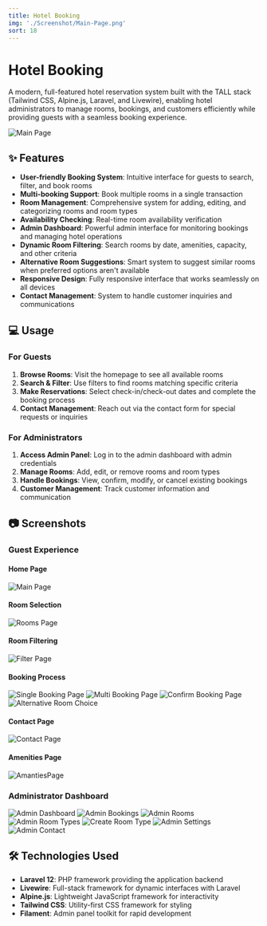```yaml
---
title: Hotel Booking
img: './Screenshot/Main-Page.png'
sort: 18
---
```


# Hotel Booking

A modern, full-featured hotel reservation system built with the TALL stack (Tailwind CSS, Alpine.js, Laravel, and Livewire), enabling hotel administrators to manage rooms, bookings, and customers efficiently while providing guests with a seamless booking experience.

![Main Page](./Screenshot/Main-Page.png)

## ✨ Features

- **User-friendly Booking System**: Intuitive interface for guests to search, filter, and book rooms
- **Multi-booking Support**: Book multiple rooms in a single transaction
- **Room Management**: Comprehensive system for adding, editing, and categorizing rooms and room types
- **Availability Checking**: Real-time room availability verification
- **Admin Dashboard**: Powerful admin interface for monitoring bookings and managing hotel operations
- **Dynamic Room Filtering**: Search rooms by date, amenities, capacity, and other criteria
- **Alternative Room Suggestions**: Smart system to suggest similar rooms when preferred options aren't available
- **Responsive Design**: Fully responsive interface that works seamlessly on all devices
- **Contact Management**: System to handle customer inquiries and communications

## 💻 Usage

### For Guests

1. **Browse Rooms**: Visit the homepage to see all available rooms
2. **Search & Filter**: Use filters to find rooms matching specific criteria
3. **Make Reservations**: Select check-in/check-out dates and complete the booking process
4. **Contact Management**: Reach out via the contact form for special requests or inquiries

### For Administrators

1. **Access Admin Panel**: Log in to the admin dashboard with admin credentials
2. **Manage Rooms**: Add, edit, or remove rooms and room types
3. **Handle Bookings**: View, confirm, modify, or cancel existing bookings
4. **Customer Management**: Track customer information and communication

## 📷 Screenshots

### Guest Experience

#### Home Page

![Main Page](./Screenshot/Main-Page.png)

#### Room Selection

![Rooms Page](./Screenshot/RoomsPAge.png)

#### Room Filtering

![Filter Page](./Screenshot/Filter-Page.png)

#### Booking Process

![Single Booking Page](./Screenshot/Single-booking-page.png)
![Multi Booking Page](./Screenshot/Multi-Booking-Page.png)
![Confirm Booking Page](./Screenshot/Confirm-Booking-Page.png)
![Alternative Room Choice](./Screenshot/Alternative-Room-Choise.png)

#### Contact Page

![Contact Page](./Screenshot/ContactPage.png)

#### Amenities Page

![AmantiesPage](./Screenshot/AmantiesPage.png)

### Administrator Dashboard

![Admin Dashboard](./Screenshot/AdminDashboard.png)
![Admin Bookings](./Screenshot/Admin-Booking.png)
![Admin Rooms](./Screenshot/Admin-Room.png)
![Admin Room Types](./Screenshot/admin-RoomType.png)
![Create Room Type](./Screenshot/Create-Room-Type.png)
![Admin Settings](./Screenshot/AdminSetting.png)
![Admin Contact](./Screenshot/Admin-Contact.png)

## 🛠 Technologies Used

- **Laravel 12**: PHP framework providing the application backend
- **Livewire**: Full-stack framework for dynamic interfaces with Laravel
- **Alpine.js**: Lightweight JavaScript framework for interactivity
- **Tailwind CSS**: Utility-first CSS framework for styling
- **Filament**: Admin panel toolkit for rapid development

